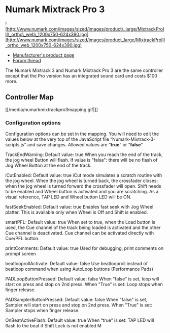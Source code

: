 # Numark Mixtrack Pro 3

![http://www.numark.com/images/sized/images/product\_large/MixtrackProIII\_ortho\_web\_1200x750-624x390.jpg](http://www.numark.com/images/sized/images/product_large/MixtrackProIII_ortho_web_1200x750-624x390.jpg)

  - [Manufacturer's product
    page](http://www.numark.com/product/mixtrack-pro-3)
  - [Forum thread](http://mixxx.org/forums/viewtopic.php?f=7&t=7286)

The Numark Mixtrack 3 and Numark Mixtrack Pro 3 are the same controller
except that the Pro version has an integrated sound card and costs $100
more.

## Controller Map

[[/media/numarkmixtrackpro3mapping.gif|]]

### Configuration options

Configuration options can be set in the mapping. You will need to edit
the values below at the very top of the JavaScript file
“Numark-Mixtrack-3-scripts.js” and save changes. Allowed values are
“**true**” or “**false**”

TrackEndWarning: Default value: true When you reach the end of the
track, the jog wheel Button will flash. If value is "false": there will
be no flash of Jog Wheel Button at the end of the track.

iCutEnabled: Default value: true iCut mode simulates a scratch routine
with the jog wheel. When the jog wheel is turned back, the crossfader
closes; when the jog wheel is turned forward the crossfader will open.
Shift needs to be enabled and Wheel button is activated and you are
scratching. As a visual reference, TAP LED and Wheel button LED will be
ON.

fastSeekEnabled: Default value: true Enables fast seek with Jog Wheel
platter. This is available only when Wheel is Off and Shift is enabled.

smartPFL: Default value: true When set to true, when the Load button is
used, the Cue channel of the track being loaded is activated and the
other Cue channel is deactivated. Cue channel can be activated directly
with Cue/PFL button.

printComments: Default value: true Used for debugging, print comments on
prompt screen

beatlooprollActivate: Default value: false Use beatlooproll instead of
beatloop command when using AutoLoop buttons (Performance Pads)

PADLoopButtonPressed: Default value: false When "false" is set, loop
will start on press and stop on 2nd press. When "True" is set: Loop
stops when finger release.

PADSamplerButtonPressed: Default value: false When "false" is set,
Sampler will start on press and stop on 2nd press. When "True" is set:
Sampler stops when finger release.

OnBeatActiveFlash: Default value: true When “true” is set: TAP LED will
flash to the beat if Shift Lock is not enabled M
